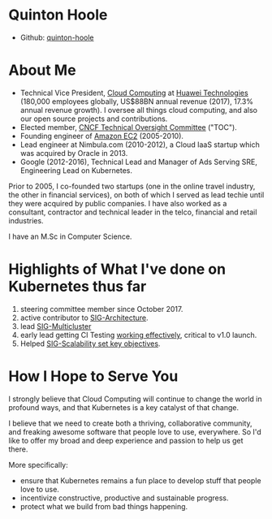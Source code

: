 # Quinton Hoole

- Github: [quinton-hoole](https://github.com/quinton-hoole)

# About Me

- Technical Vice President, [Cloud
Computing](https://www.huaweicloud.com/en-us/) at [Huawei
Technologies](https://www.huawei.com/us/press-events/annual-report/2017)
(180,000 employees globally, US$88BN annual revenue (2017), 17.3%
annual revenue growth).  I oversee all things cloud
computing, and also our open source projects and contributions.
- Elected member, [CNCF Technical Oversight Committee](https://github.com/cncf/toc) ("TOC").
- Founding engineer of [Amazon EC2](https://aws.amazon.com/ec2/) (2005-2010).
- Lead engineer at Nimbula.com (2010-2012), a Cloud IaaS
startup which was acquired by Oracle in 2013.
- Google (2012-2016), Technical Lead and Manager of
Ads Serving SRE, Engineering Lead on Kubernetes.

Prior to 2005, I co-founded two startups (one in the online travel
industry, the other in financial services), on both of which I served
as lead techie until they were acquired by public companies.  I have
also worked as a consultant, contractor and technical leader in the
telco, financial and retail industries.

I have an M.Sc in Computer Science.

# Highlights of What I've done on Kubernetes thus far

1. steering committee member since October 2017. 
2. active contributor to [SIG-Architecture](https://github.com/kubernetes/community/tree/master/sig-architecture).
3. lead [SIG-Multicluster](https://github.com/kubernetes/community/tree/master/sig-multicluster)
4. early lead getting CI Testing [working effectively](https://github.com/kubernetes/community/blob/master/contributors/devel/writing-good-e2e-tests.md), critical to v1.0 launch.
5. Helped [SIG-Scalability set key
objectives](https://github.com/kubernetes/community/blob/master/sig-scalability/goals.md).

# How I Hope to Serve You

I strongly believe that Cloud Computing will continue to change the world in profound ways, 
and that Kubernetes is a key catalyst of that change.

I believe that we need to create both a
thriving, collaborative community, and freaking awesome software that
people love to use, everywhere.  So I'd
like to offer my broad and deep experience and passion to help
us get there.

More specifically:

- ensure that Kubernetes remains a fun place to develop stuff that
  people love to use.
- incentivize constructive, productive and sustainable progress.
- protect what we build from bad things happening.
